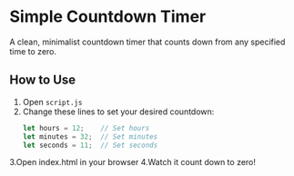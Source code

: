 # Simple Countdown Timer

A clean, minimalist countdown timer that counts down from any specified time to zero.


## How to Use
1. Open `script.js`
2. Change these lines to set your desired countdown:
   ```javascript
   let hours = 12;    // Set hours
   let minutes = 32;  // Set minutes  
   let seconds = 11;  // Set seconds
   ```
3.Open index.html in your browser
4.Watch it count down to zero!   
